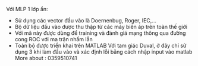 Với MLP 1 lớp ẩn: 
- Sử dụng các vector đầu vào là Doernenbug, Roger, IEC,...
- Bộ dữ liệu đầu vào được thu thập từ các máy biến áp trên toàn thế giới
- Với mã này được dùng để training và đánh giá mạng thông qua đường cong ROC với ma trận nhầm lẫn
- Toàn bộ được triển khai trên MATLAB
Với tam giác Duval, ở đây chỉ sử dụng 3 khi làm đầu vào và xác định lỗi bằng cách nhập input vào matlab
  More about : 0359510741
  
